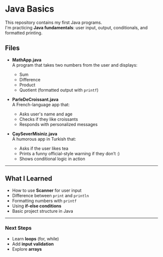 # Java Basics

This repository contains my first Java programs.  
I'm practicing **Java fundamentals**: user input, output, conditionals, and formatted printing.

## Files
- **MathApp.java**  
  A program that takes two numbers from the user and displays:
  - Sum
  - Difference
  - Product
  - Quotient (formatted output with `printf`)

- **ParleDeCroissant.java**  
  A French-language app that:
  - Asks user's name and age
  - Checks if they like croissants
  - Responds with personalized messages

- **ÇaySeverMisiniz.java**  
  A humorous app in Turkish that:
  - Asks if the user likes tea
  - Prints a funny official-style warning if they don’t :)
  - Shows conditional logic in action

---

## What I Learned
- How to use **Scanner** for user input
- Difference between `print` and `println`
- Formatting numbers with `printf`
- Using **if-else conditions**
- Basic project structure in Java

---

### Next Steps
- Learn **loops** (for, while)
- Add **input validation**
- Explore **arrays**

